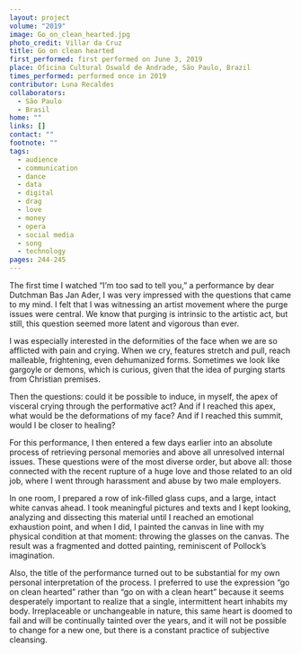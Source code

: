 ```yaml
---
layout: project
volume: "2019"
image: Go_on_clean_hearted.jpg
photo_credit: Villar da Cruz
title: Go on clean hearted
first_performed: first performed on June 3, 2019
place: Oficina Cultural Oswald de Andrade, São Paulo, Brazil
times_performed: performed once in 2019
contributor: Luna Recaldes
collaborators:
  - São Paulo
  - Brasil
home: ""
links: []
contact: ""
footnote: ""
tags:
  - audience
  - communication
  - dance
  - data
  - digital
  - drag
  - love
  - money
  - opera
  - social media
  - song
  - technology
pages: 244-245
---
```


The first time I watched “I’m too sad to tell you,” a performance by dear Dutchman Bas Jan Ader, I was very impressed with the questions that came to my mind. I felt that I was witnessing an artist movement where the purge issues were central. We know that purging is intrinsic to the artistic act, but still, this question seemed more latent and vigorous than ever.

I was especially interested in the deformities of the face when we are so afflicted with pain and crying. When we cry, features stretch and pull, reach malleable, frightening, even dehumanized forms. Sometimes we look like gargoyle or demons, which is curious, given that the idea of purging starts from Christian premises.

Then the questions: could it be possible to induce, in myself, the apex of visceral crying through the performative act? And if I reached this apex, what would be the deformations of my face? And if I reached this summit, would I be closer to healing?

For this performance, I then entered a few days earlier into an absolute process of retrieving personal memories and above all unresolved internal issues. These questions were of the most diverse order, but above all: those connected with the recent rupture of a huge love and those related to an old job, where I went through harassment and abuse by two male employers.

In one room, I prepared a row of ink-filled glass cups, and a large, intact white canvas ahead. I took meaningful pictures and texts and I kept looking, analyzing and dissecting this material until I reached an emotional exhaustion point, and when I did, I painted the canvas in line with my physical condition at that moment: throwing the glasses on the canvas. The result was a fragmented and dotted painting, reminiscent of Pollock’s imagination.

Also, the title of the performance turned out to be substantial for my own personal interpretation of the process. I preferred to use the expression “go on clean hearted” rather than “go on with a clean heart” because it seems desperately important to realize that a single, intermittent heart inhabits my body. Irreplaceable or unchangeable in nature, this same heart is doomed to fail and will be continually tainted over the years, and it will not be possible to change for a new one, but there is a constant practice of subjective cleansing.
